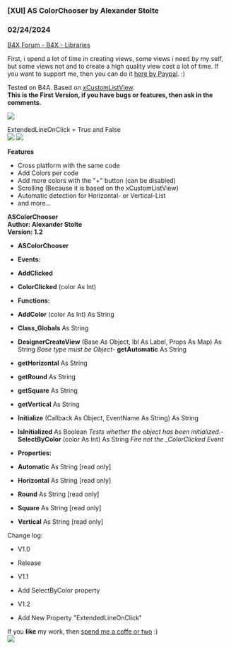 ###  [XUI] AS ColorChooser by Alexander Stolte
### 02/24/2024
[B4X Forum - B4X - Libraries](https://www.b4x.com/android/forum/threads/110542/)

First, i spend a lot of time in creating views, some views i need by my self, but some views not and to create a high quality view cost a lot of time. If you want to support me, then you can do it [here by Paypal](https://www.paypal.com/donate/?hosted_button_id=PBJGJWDDSM6ZG). :)  
  
Tested on B4A. Based on [xCustomListView](https://www.b4x.com/android/forum/threads/b4x-xui-xcustomlistview-cross-platform-customlistview.84501/).  
**This is the First Version, if you have bugs or features, then ask in the comments.**  
  
![](https://www.b4x.com/android/forum/attachments/84702)  
  
ExtendedLineOnClick = True and False  
![](https://www.b4x.com/android/forum/attachments/85609) ![](https://www.b4x.com/android/forum/attachments/85610)  
  
**Features**  

- Cross platform with the same code
- Add Colors per code
- Add more colors with the "+" button (can be disabled)
- Scrolling (Because it is based on the xCustomListView)
- Automatic detection for Horizontal- or Vertical-List
- and more…

**ASColorChooser  
Author: Alexander Stolte  
Version: 1.2**  

- **ASColorChooser**

- **Events:**

- **AddClicked**
- **ColorClicked** (color As Int)

- **Functions:**

- **AddColor** (color As Int) As String
- **Class\_Globals** As String
- **DesignerCreateView** (Base As Object, lbl As Label, Props As Map) As String
*Base type must be Object*- **getAutomatic** As String
- **getHorizontal** As String
- **getRound** As String
- **getSquare** As String
- **getVertical** As String
- **Initialize** (Callback As Object, EventName As String) As String
- **IsInitialized** As Boolean
*Tests whether the object has been initialized.*- **SelectByColor** (color As Int) As String
*Fire not the \_ColorClicked Event*
- **Properties:**

- **Automatic** As String [read only]
- **Horizontal** As String [read only]
- **Round** As String [read only]
- **Square** As String [read only]
- **Vertical** As String [read only]

  
Change log:  

- V1.0

- Release

- V1.1

- Add SelectByColor property

- V1.2

- Add New Property "ExtendedLineOnClick"

If you **like** my work, then [spend me a coffe or two](https://www.paypal.com/donate/?hosted_button_id=PBJGJWDDSM6ZG) :)  
[![](https://www.b4x.com/android/forum/attachments/paypal-donate-button-png-clipart-png.79848/)](https://www.paypal.com/donate/?hosted_button_id=PBJGJWDDSM6ZG)